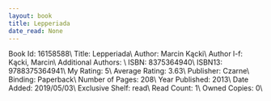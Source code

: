 ```yaml
---
layout: book
title: Lepperiada
date_read: None
---
```


Book Id: 16158588\ 
Title: Lepperiada\ 
Author: Marcin Kącki\ 
Author l-f: Kącki, Marcin\ 
Additional Authors: \ 
ISBN: 8375364940\ 
ISBN13: 9788375364941\ 
My Rating: 5\ 
Average Rating: 3.63\ 
Publisher: Czarne\ 
Binding: Paperback\ 
Number of Pages: 208\ 
Year Published: 2013\ 
Date Added: 2019/05/03\ 
Exclusive Shelf: read\ 
Read Count: 1\ 
Owned Copies: 0\ 


